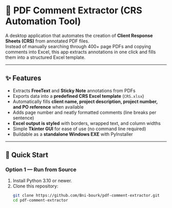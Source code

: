 # 📄 PDF Comment Extractor (CRS Automation Tool)

A desktop application that automates the creation of **Client Response Sheets (CRS)** from annotated PDF files.  
Instead of manually searching through 400+ page PDFs and copying comments into Excel, this app extracts annotations in one click and fills them into a structured Excel template.

---

## ✨ Features
- Extracts **FreeText** and **Sticky Note** annotations from PDFs  
- Exports data into a **predefined CRS Excel template** (`CRS.xlsx`)  
- Automatically fills **client name, project description, project number, and PO reference** when available  
- Adds page number and neatly formatted comments (line breaks per sentence)  
- **Excel output is styled** with borders, wrapped text, and column widths  
- Simple **Tkinter GUI** for ease of use (no command line required)  
- Buildable as a **standalone Windows EXE** with PyInstaller  

---

## 🚀 Quick Start

### Option 1 — Run from Source
1. Install Python 3.10 or newer.  
2. Clone this repository:
   ```bash
   git clone https://github.com/Bni-bourk/pdf-comment-extractor.git
   cd pdf-comment-extractor
